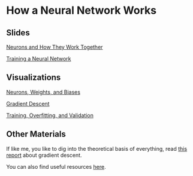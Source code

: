 # How a Neural Network Works

## Slides

[Neurons and How They Work Together](./Neural_Network_Basics.pdf)

[Training a Neural Network](./Training_NNs.pdf)

## Visualizations

[Neurons, Weights, and Biases](/src/1_Basic_Neural_Networks/nnVisualization.ipynb)

[Gradient Descent](/src/1_Basic_Neural_Networks/gradient_descent_visualization.ipynb)

[Training, Overfitting, and Validation](/src/1_Basic_Neural_Networks/trainingVisualization.ipynb)

## Other Materials

If like me, you like to dig into the theoretical basis of everything, read [this report](./Theoretical_Basis.md) about gradient descent.

You can also find useful resources [here](/Useful_Links.md).
